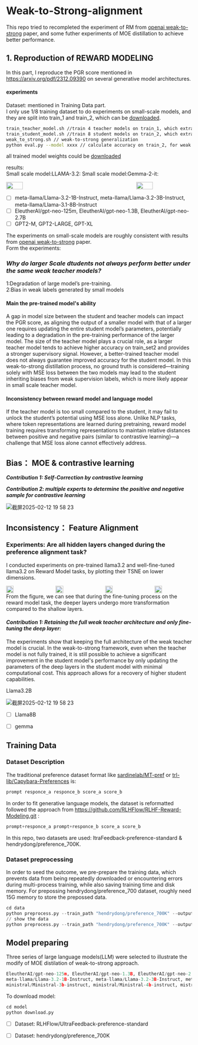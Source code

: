 # Weak-to-Strong-alignment
This repo tried to recompleted the experiment of RM from [openai weak-to-strong](https://arxiv.org/pdf/2312.09390) paper, and some futher experiments of MOE distillation to achieve better performance.

## 1. Reproduction of  REWARD MODELING
In this part, I reproduce the  PGR score mentioned in https://arxiv.org/pdf/2312.09390 on several generative model architectures.   
#### experiments
Dataset: mentioned in Training Data part.     
I only use 1/8 training dataset to do experiments on small-scale models, and they are split into train_1 and train_2, which can be [downloaded](https://www.alipan.com/t/2fO30HxrwOQ7HkHTvdgQ).   
```bash
train_teacher_model.sh //train 4 teacher models on train_1, which extract 4,6,8,10 layers from llama-3.2
train_student_model.sh //train 8 student models on train_2, which extract 4,6,8,10,12,14,15 layers from llama-3.2
weak_to_strong.sh // weak-to-strong generalization
python eval.py --model xxxx // calculate accuracy on train_2, for weak teacher, strong student ground truth, weak-to-strong student
```
all trained model weights could be [downloaded]()   

results:  
Small scale model:LLAMA-3.2:               Small scale model:Gemma-2-it:   
<div style="display: flex; justify-content: space-between;">
  <img src="https://github.com/user-attachments/assets/f7ddc15a-a29d-47ca-9bd7-87dcf8cdbb8b" width="30%" />
  <img src="https://github.com/user-attachments/assets/74f5be4e-3e9f-4368-8241-aeabedd2dacf" width="30%" />
</div>


- [ ] meta-llama/Llama-3.2-1B-Instruct, meta-llama/Llama-3.2-3B-Instruct, meta-llama/Llama-3.1-8B-Instruct
- [ ] EleutherAI/gpt-neo-125m, EleutherAI/gpt-neo-1.3B, EleutherAI/gpt-neo-2.7B
- [ ] GPT2-M, GPT2-LARGE, GPT-XL

The experiments on small-scale models are roughly consistent with results from [openai weak-to-strong](https://arxiv.org/pdf/2312.09390) paper.   
Form the experiments:
### ***Why do larger Scale dtudents not always perform better under the same weak teacher models?***
1:Degradation of large model’s pre-training.     
2:Bias in weak labels generated by small models
#### Main the pre-trained model's ability
A gap in model size between the student and teacher models can impact the PGR score, as aligning the output of a smaller model with that of a larger one requires updating the entire student model’s parameters, potentially leading to a degradation in the pre-training performance of the larger model.
The size of the teacher model plays a crucial role, as a larger teacher model tends to achieve higher accuracy on train_set2 and provides a stronger supervisory signal. However, a better-trained teacher model does not always guarantee improved accuracy for the student model. In this weak-to-strong distillation process, no ground truth is considered—training solely with MSE loss between the two models may lead to the student inheriting biases from weak supervision labels, which is more likely appear in small scale teacher model. 
#### Inconsistency between reward model and language model
 If the teacher model is too small compared to the student, it may fail to unlock the student’s potential using MSE loss alone. Unlike NLP tasks, where token representations are learned during pretraining, reward model training requires transforming representations to maintain relative distances between positive and negative pairs (similar to contrastive learning)—a challenge that MSE loss alone cannot effectively address.

## Bias： MOE & contrastive learning
***Contribution 1: Self-Correction by contrastive learning***

***Contribution 2: multiple experts to determine the positive and negative sample for contrastive learning***

![截屏2025-02-12 19 58 23](https://github.com/user-attachments/assets/72173ba2-ee94-4ffd-99a5-2ab3ca5a41f9)





## Inconsistency： Feature Alignment
### Experiments: Are all hidden layers changed during the preference alignment task? 
I conducted experiments on pre-trained llama3.2 and well-fine-tuned llama3.2 on Reward Model tasks, by plotting their TSNE on lower dimensions.
<div style="display: flex; justify-content: space-between;">
  <img src="https://github.com/user-attachments/assets/11dc820c-6c14-44fa-af21-43f088310a09" width="20%" />
  <img src="https://github.com/user-attachments/assets/872a8b5c-7823-4e14-b4de-85d21d615f4b" width="20%" />
  <img src="https://github.com/user-attachments/assets/50eeb054-f583-4323-ac0e-596df9f6ae97" width="20%" />
  <img src="https://github.com/user-attachments/assets/61499806-7376-4f93-96ea-36a0c1f07a6d" width="20%" />
</div>   
From the figure, we can see that during the fine-tuning process on the reward model task, the deeper layers undergo more transformation compared to the shallow layers.


#### ***Contribution 1: Retaining the full weak teacher architecture and only fine-tuning the deep layer:***
The experiments show that keeping the full architecture of the weak teacher model is crucial. In the weak-to-strong framework, even when the teacher model is not fully trained, it is still possible to achieve a significant improvement in the student model's performance by only updating the parameters of the deep layers in the student model with minimal computational cost. This approach allows for a recovery of higher student capabilities.   

Llama3.2B   

![截屏2025-02-12 19 58 23](https://github.com/user-attachments/assets/35e1ff86-8c8a-4fc7-a4a0-15143940c353)

- [ ] Llama8B
- [ ] gemma


## Training Data
### Dataset Description
The traditional preference dataset format like [sardinelab/MT-pref](https://huggingface.co/datasets/sardinelab/MT-pref) or [trl-lib/Capybara-Preferences](https://huggingface.co/datasets/trl-lib/Capybara-Preferences) is:
```python
prompt responce_a responce_b score_a score_b
```

In order to fit generative language models, the dataset is reformatted followed the approach from https://github.com/RLHFlow/RLHF-Reward-Modeling.git :

```python
prompt+responce_a prompt+responce_b score_a score_b
```

In this repo, two datasets are used: ltraFeedback-preference-standard & hendrydong/preference_700K.
### Dataset preprocessing
In order to seed the outcome, we pre-prepare the training data, which prevents data from being repeatedly downloaded or encountering errors during multi-process training, while also saving training time and disk memory.
For prepossing hendrydong/preference_700 dataset, roughly need 15G memory to store the prepossed data.
```python
cd data
python preprocess.py --train_path "hendrydong/preference_700K" --output_dir "./processed_data" --tokenizer_name "meta-llama/Llama-3.2-1B-Instruct"
// show the data
python preprocess.py --train_path "hendrydong/preference_700K" --output_dir "./processed_data" --tokenizer_name "meta-llama/Llama-3.2-1B-Instruct" --show True
```

## Model preparing
Three series of large language models(LLM) were selected to illustrate the modify of MOE distilation of weak-to-strong approach.
```python
EleutherAI/gpt-neo-125m, EleutherAI/gpt-neo-1.3B, EleutherAI/gpt-neo-2.7B
meta-llama/Llama-3.2-1B-Instruct, meta-llama/Llama-3.2-3B-Instruct, meta-llama/Llama-3.1-8B-Instruct
ministral/Ministral-3b-instruct, ministral/Ministral-4b-instruct, mistralai/Mistral-7B-Instruct-v0.1
```
To download model:
```python
cd model
python download.py
```

- [ ] Dataset: RLHFlow/UltraFeedback-preference-standard
- [ ] Dataset: hendrydong/preference_700K

